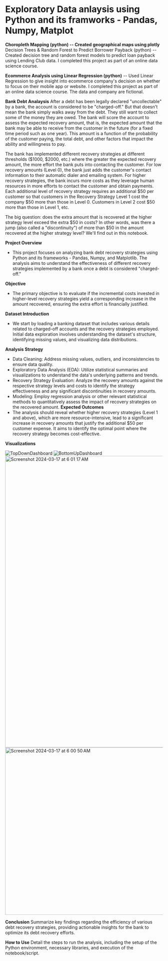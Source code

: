 # Exploratory Data anlaysis using Python and its framworks - Pandas, Numpy, Matplot

**Choropleth Mapping (python) -- Created geographical maps using plotly**
Decision Trees & Random Forest to Predict Borrower Payback (python) -- Created decision tree and random forest models to predict loan payback using Lending Club data. I completed this project as part of an online data science course.

**Ecommerce Analysis using Linear Regression (python)** -- Used Linear Regression to give insight into ecommerce company's decision on whether to focus on their mobile app or website. I completed this project as part of an online data science course. The data and company are fictional.


**Bank Debt Analaysis**
After a debt has been legally declared "uncollectable" by a bank, the account is considered to be "charged-off." But that doesn't mean the bank simply walks away from the debt. They still want to collect some of the money they are owed. The bank will score the account to assess the expected recovery amount, that is, the expected amount that the bank may be able to receive from the customer in the future (for a fixed time period such as one year). This amount is a function of the probability of the customer paying, the total debt, and other factors that impact the ability and willingness to pay.

The bank has implemented different recovery strategies at different thresholds ($1000, $2000, etc.) where the greater the expected recovery amount, the more effort the bank puts into contacting the customer. For low recovery amounts (Level 0), the bank just adds the customer's contact information to their automatic dialer and emailing system. For higher recovery strategies, the bank incurs more costs as they leverage human resources in more efforts to contact the customer and obtain payments. Each additional level of recovery strategy requires an additional $50 per customer so that customers in the Recovery Strategy Level 1 cost the company $50 more than those in Level 0. Customers in Level 2 cost $50 more than those in Level 1, etc.

The big question: does the extra amount that is recovered at the higher strategy level exceed the extra $50 in costs? In other words, was there a jump (also called a "discontinuity") of more than $50 in the amount recovered at the higher strategy level? We'll find out in this notebook.


**Project Overview**
* This project focuses on analyzing bank debt recovery strategies using Python and its frameworks - Pandas, Numpy, and Matplotlib. The analysis aims to understand the effectiveness of different recovery strategies implemented by a bank once a debt is considered "charged-off."

**Objective**
* The primary objective is to evaluate if the incremental costs invested in higher-level recovery strategies yield a corresponding increase in the amount recovered, ensuring the extra effort is financially justified.

**Dataset Introduction**
* We start by loading a banking dataset that includes various details related to charged-off accounts and the recovery strategies employed. Initial data exploration involves understanding the dataset's structure, identifying missing values, and visualizing data distributions.

**Analysis Strategy**
  * Data Cleaning: Address missing values, outliers, and inconsistencies to ensure data quality.
  * Exploratory Data Analysis (EDA): Utilize statistical summaries and visualizations to understand the data's underlying patterns and trends.
  * Recovery Strategy Evaluation: Analyze the recovery amounts against the respective strategy levels and costs to identify the strategy effectiveness and any significant discontinuities in recovery amounts.
  * Modeling: Employ regression analysis or other relevant statistical methods to quantitatively assess the impact of recovery strategies on the recovered amount.
**Expected Outcomes**
  * The analysis should reveal whether higher recovery strategies (Level 1 and above), which are more resource-intensive, lead to a significant increase in recovery amounts that justify the additional $50 per customer expense. It aims to identify the optimal point where the recovery strategy becomes cost-effective.

**Visualizations**

![TopDownDashboard](https://github.com/hritvikgupta/Python-Data-Analysis/assets/60143996/70bca80f-cb60-46aa-9204-ea8349099dc8)
![BottomUpDashboard](https://github.com/hritvikgupta/Python-Data-Analysis/assets/60143996/0ca85071-f48d-427b-af0e-b1f8f2e1d206)
<img width="928" alt="Screenshot 2024-03-17 at 6 01 17 AM" src="https://github.com/hritvikgupta/Bank-Debts-Recovery/assets/60143996/618cd5aa-adf9-43a3-9fa1-ea971b818a8b">
<img width="533" alt="Screenshot 2024-03-17 at 6 00 50 AM" src="https://github.com/hritvikgupta/Bank-Debts-Recovery/assets/60143996/e6215b3d-e354-4710-9f81-73c3c112faaf">


**Conclusion**
Summarize key findings regarding the efficiency of various debt recovery strategies, providing actionable insights for the bank to optimize its debt recovery efforts.

**How to Use**
Detail the steps to run the analysis, including the setup of the Python environment, necessary libraries, and execution of the notebook/script.

